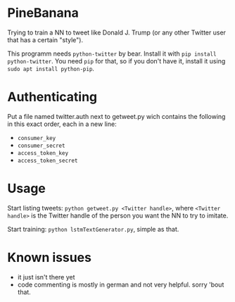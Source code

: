 # PineBanana
Trying to train a NN to tweet like Donald J. Trump (or any other Twitter user that has a certain "style").

This programm needs `python-twitter` by bear. Install it with `pip install python-twitter`. You need `pip` for that, so if you don't have it, install it using `sudo apt install python-pip`.

# Authenticating
Put a file named twitter.auth next to getweet.py wich contains the following in this exact order, each in a new line:
* `consumer_key`
* `consumer_secret`
* `access_token_key`
* `access_token_secret`


# Usage
Start listing tweets: `python getweet.py <Twitter handle>`, where `<Twitter handle>` is the Twitter handle of the person you want the NN to try to imitate.

Start training: `python lstmTextGenerator.py`, simple as that. 

# Known issues
* it just isn't there yet
* code commenting is mostly in german and not very helpful. sorry 'bout that.
